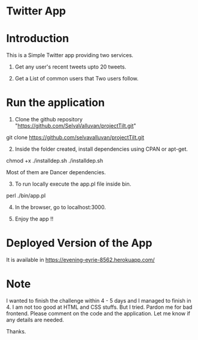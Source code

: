 Twitter App
=========

Introduction
==========

This is a Simple Twitter app providing two services.

1) Get any user's recent tweets upto 20 tweets.

2) Get a List of common users that Two users follow.


Run the application
=================

1) Clone the github repository "https://github.com/SelvaValluvan/projectTilt.git"

git clone https://github.com/selvavalluvan/projectTilt.git

2) Inside the folder created, install dependencies using CPAN or apt-get.

chmod +x ./installdep.sh
./installdep.sh

Most of them are Dancer dependencies.

3) To run locally execute the app.pl file inside bin.

perl ./bin/app.pl

4) In the browser, go to localhost:3000.

5) Enjoy the app !!


Deployed Version of the App
======================

It is available in  https://evening-eyrie-8562.herokuapp.com/


Note
======

I wanted to finish the challenge within 4 - 5 days and I managed to finish in 4.
I am not too good at HTML and CSS stuffs. But I tried.  Pardon me for bad frontend. Please comment on the code and the application. Let me know if any details are needed.

Thanks.

